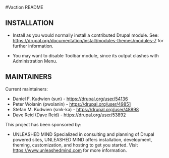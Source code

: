 #Vaction README


INSTALLATION
------------

 * Install as you would normally install a contributed Drupal module. See:
   https://drupal.org/documentation/install/modules-themes/modules-7
   for further information.

 * You may want to disable Toolbar module, since its output clashes with
   Administration Menu.

MAINTAINERS
-----------

Current maintainers:
 * Daniel F. Kudwien (sun) - https://drupal.org/user/54136
 * Peter Wolanin (pwolanin) - https://drupal.org/user/49851
 * Stefan M. Kudwien (smk-ka) - https://drupal.org/user/48898
 * Dave Reid (Dave Reid) - https://drupal.org/user/53892

This project has been sponsored by:
 * UNLEASHED MIND
   Specialized in consulting and planning of Drupal powered sites, UNLEASHED
   MIND offers installation, development, theming, customization, and hosting
   to get you started. Visit https://www.unleashedmind.com for more information.
